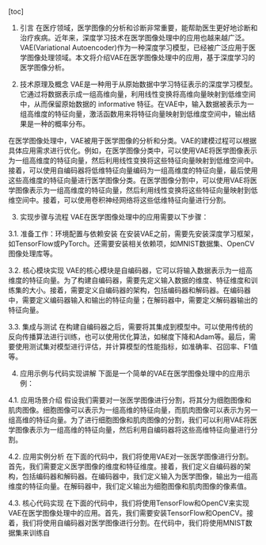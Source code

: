 
[toc]                    
                
                
1. 引言
在医疗领域，医学图像的分析和诊断非常重要，能帮助医生更好地诊断和治疗疾病。近年来，深度学习技术在医学图像处理中的应用也越来越广泛。VAE(Variational Autoencoder)作为一种深度学习模型，已经被广泛应用于医学图像处理领域。本文将介绍VAE在医学图像处理中的应用，基于深度学习的医学图像分析。

2. 技术原理及概念
VAE是一种用于从原始数据中学习特征表示的深度学习模型。它通过将数据表示成一组高维向量，利用线性变换将高维向量映射到低维空间中，从而保留原始数据的 informative 特征。在VAE中，输入数据被表示为一组高维度的特征向量，激活函数用来将特征向量映射到低维度空间中，输出结果是一种的概率分布。

在医学图像处理中，VAE被用于医学图像的分析和分类。VAE的建模过程可以根据具体应用需求进行优化。例如，在医学图像分类中，可以使用VAE将医学图像表示为一组高维度的特征向量，然后利用线性变换将这些特征向量映射到低维空间中。接着，可以使用自编码器将低维特征向量编码为一组高维度的特征向量，最后使用这些高维度的特征向量进行医学图像分类。在医学图像分割中，可以使用VAE将医学图像表示为一组高维度的特征向量，然后利用线性变换将这些特征向量映射到低维空间中。接着，可以使用卷积神经网络将这些低维特征向量进行分割。

3. 实现步骤与流程
VAE在医学图像处理中的应用需要以下步骤：

3.1. 准备工作：环境配置与依赖安装
在安装VAE之前，需要先安装深度学习框架，如TensorFlow或PyTorch。还需要安装相关依赖项，如MNIST数据集、OpenCV图像处理库等。

3.2. 核心模块实现
VAE的核心模块是自编码器，它可以将输入数据表示为一组高维度的特征向量。为了构建自编码器，需要先定义输入数据的维度、特征维度和训练集的大小。接着，需要定义自编码器的架构，包括编码器和解码器。在编码器中，需要定义编码器输入和输出的特征向量；在解码器中，需要定义解码器输出的特征向量。

3.3. 集成与测试
在构建自编码器之后，需要将其集成到模型中。可以使用传统的反向传播算法进行训练，也可以使用优化算法，如梯度下降和Adam等。最后，需要使用测试集对模型进行评估，并计算模型的性能指标，如准确率、召回率、F1值等。

4. 应用示例与代码实现讲解
下面是一个简单的VAE在医学图像处理中的应用示例：

4.1. 应用场景介绍
假设我们需要对一张医学图像进行分割，将其分为细胞图像和肌肉图像。细胞图像可以表示为一组高维的特征向量，而肌肉图像可以表示为另一组高维的特征向量。为了进行细胞图像和肌肉图像的分割，我们可以利用VAE将医学图像表示为一组高维的特征向量，然后利用自编码器将这些高维特征向量进行分割。

4.2. 应用实例分析
在下面的代码中，我们将使用VAE对一张医学图像进行分割。首先，我们需要定义医学图像的维度和特征维度。接着，我们定义自编码器的架构，包括编码器和解码器。在编码器中，我们定义输入为医学图像，输出为一组高维度的特征向量。在解码器中，我们定义输出为细胞图像和肌肉图像的像素值。

4.3. 核心代码实现
在下面的代码中，我们将使用TensorFlow和OpenCV来实现VAE在医学图像处理中的应用。首先，我们需要安装TensorFlow和OpenCV。接着，我们将使用自编码器对医学图像进行分割。在代码中，我们将使用MNIST数据集来训练自

